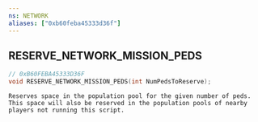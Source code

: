 ```yaml
---
ns: NETWORK
aliases: ["0xb60feba45333d36f"]
---
```

## RESERVE_NETWORK_MISSION_PEDS

```c
// 0xB60FEBA45333D36F
void RESERVE_NETWORK_MISSION_PEDS(int NumPedsToReserve);
```

```
Reserves space in the population pool for the given number of peds. This space will also be reserved in the population pools of nearby players not running this script.
```
